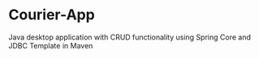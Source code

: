 # Courier-App
Java desktop application with CRUD functionality using Spring Core and JDBC Template in Maven
